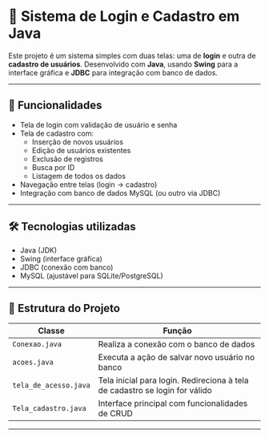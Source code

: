 # 📝 Sistema de Login e Cadastro em Java

Este projeto é um sistema simples com duas telas: uma de **login** e outra de **cadastro de usuários**. Desenvolvido com **Java**, usando **Swing** para a interface gráfica e **JDBC** para integração com banco de dados.

---

## 🚀 Funcionalidades

- Tela de login com validação de usuário e senha
- Tela de cadastro com:
  - Inserção de novos usuários
  - Edição de usuários existentes
  - Exclusão de registros
  - Busca por ID
  - Listagem de todos os dados
- Navegação entre telas (login → cadastro)
- Integração com banco de dados MySQL (ou outro via JDBC)

---

## 🛠️ Tecnologias utilizadas

- Java (JDK)
- Swing (interface gráfica)
- JDBC (conexão com banco)
- MySQL (ajustável para SQLite/PostgreSQL)

---

## 📁 Estrutura do Projeto

| Classe                   | Função                                                                 |
|--------------------------|------------------------------------------------------------------------|
| `Conexao.java`           | Realiza a conexão com o banco de dados                                 |
| `acoes.java`             | Executa a ação de salvar novo usuário no banco                         |
| `tela_de_acesso.java`    | Tela inicial para login. Redireciona à tela de cadastro se login for válido |
| `Tela_cadastro.java`     | Interface principal com funcionalidades de CRUD                        |

---
